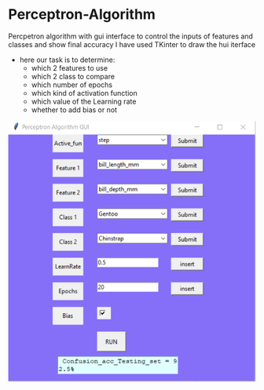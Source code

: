 # Perceptron-Algorithm
Percpetron algorithm with gui interface to control the inputs of features and classes and show final accuracy
I have used TKinter to draw the hui iterface 
- here our task is to determine:
  - which 2 features to use 
  - which 2 class to compare 
  - which number of epochs 
  - which kind of activation function 
  - which value of the Learning rate
  - whether to add bias or not
  
![My animated logo](./assests/gui.png)  
